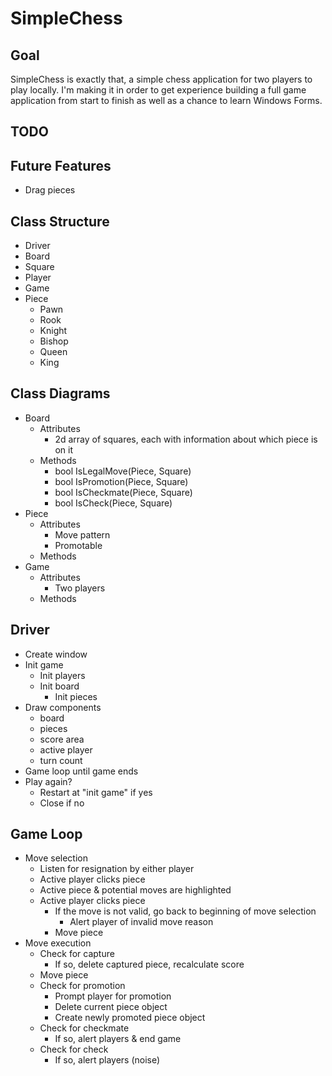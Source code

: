 # SimpleChess

## Goal
SimpleChess is exactly that, a simple chess application for two players to play locally. I'm making it in order to get experience building a full game application from start to finish as well as a chance to learn Windows Forms.

## TODO

## Future Features
- Drag pieces 

## Class Structure
- Driver
- Board
- Square
- Player
- Game
- Piece
    - Pawn
    - Rook
    - Knight
    - Bishop
    - Queen
    - King

## Class Diagrams
- Board
    - Attributes
        - 2d array of squares, each with information about which piece is on it
    - Methods
        - bool IsLegalMove(Piece, Square)
        - bool IsPromotion(Piece, Square)
        - bool IsCheckmate(Piece, Square)
        - bool IsCheck(Piece, Square)
- Piece
    - Attributes
        - Move pattern
        - Promotable
    - Methods
- Game
    - Attributes
        - Two players
    - Methods


## Driver
- Create window
- Init game
    - Init players
    - Init board
        - Init pieces
- Draw components
    - board
    - pieces
    - score area
    - active player
    - turn count
- Game loop until game ends
- Play again?
    - Restart at "init game" if yes
    - Close if no

## Game Loop
- Move selection
    - Listen for resignation by either player
    - Active player clicks piece
    - Active piece & potential moves are highlighted
    - Active player clicks piece
        - If the move is not valid, go back to beginning of move selection
            - Alert player of invalid move reason
        - Move piece
- Move execution
    - Check for capture
        - If so, delete captured piece, recalculate score
    - Move piece
    - Check for promotion
        - Prompt player for promotion
        - Delete current piece object
        - Create newly promoted piece object
    - Check for checkmate
        - If so, alert players & end game
    - Check for check
        - If so, alert players (noise)
    